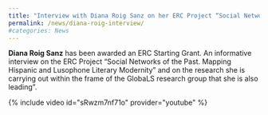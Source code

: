 ```yaml
---
title: "Interview with Diana Roig Sanz on her ERC Project “Social Networks of the Past”"
permalink: /news/diana-roig-interview/
#categories: News
---
```

**Diana Roig Sanz** has been awarded an ERC Starting Grant. An informative interview on the ERC Project “Social Networks of the Past. Mapping Hispanic and Lusophone Literary Modernity” and on the research she is carrying out within the frame of the GlobaLS research group that she is also leading”.

{% include video id="sRwzm7nf71o" provider="youtube" %}
